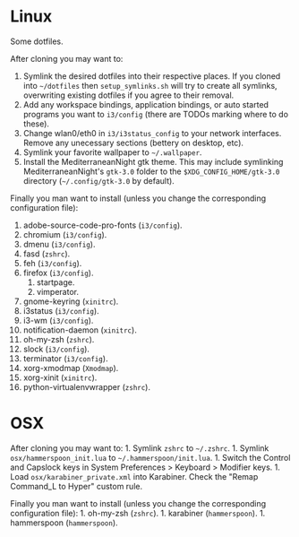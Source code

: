 # Linux

Some dotfiles.

After cloning you may want to:
   1. Symlink the desired dotfiles into their respective places. If you cloned into `~/dotfiles` then `setup_symlinks.sh` will try to create all symlinks, overwriting existing dotfiles if you agree to their removal.
   2. Add any workspace bindings, application bindings, or auto started programs you want to `i3/config` (there are TODOs marking where to do these).
   3. Change wlan0/eth0 in `i3/i3status_config` to your network interfaces. Remove any unecessary sections (bettery on desktop, etc).
   4. Symlink your favorite wallpaper to `~/.wallpaper`.
   5. Install the MediterraneanNight gtk theme. This may include symlinking MediterraneanNight's `gtk-3.0` folder to the `$XDG_CONFIG_HOME/gtk-3.0` directory (`~/.config/gtk-3.0` by default).

Finally you man want to install (unless you change the corresponding configuration file):
   1. adobe-source-code-pro-fonts (`i3/config`).
   1. chromium (`i3/config`).
   1. dmenu (`i3/config`).
   1. fasd (`zshrc`).
   1. feh (`i3/config`).
   1. firefox (`i3/config`).
      1. startpage.
      1. vimperator.
   1. gnome-keyring (`xinitrc`).
   1. i3status (`i3/config`).
   1. i3-wm (`i3/config`).
   1. notification-daemon (`xinitrc`).
   1. oh-my-zsh (`zshrc`).
   1. slock (`i3/config`).
   1. terminator (`i3/config`).
   1. xorg-xmodmap (`Xmodmap`).
   1. xorg-xinit (`xinitrc`).
   1. python-virtualenvwrapper (`zshrc`).

# OSX

After cloning you may want to:
    1. Symlink `zshrc` to `~/.zshrc`.
    1. Symlink `osx/hammerspoon_init.lua` to `~/.hammerspoon/init.lua`.
    1. Switch the Control and Capslock keys in System Preferences > Keyboard > Modifier keys.
    1. Load `osx/karabiner_private.xml` into Karabiner. Check the "Remap Command_L to Hyper" custom rule.

Finally you man want to install (unless you change the corresponding configuration file):
    1. oh-my-zsh (`zshrc`).
    1. karabiner (`hammerspoon`).
    1. hammerspoon (`hammerspoon`).
